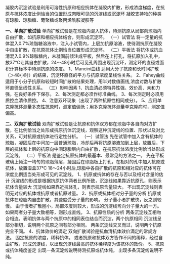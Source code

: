 凝胶内沉淀试验是利用可溶性抗原和相应抗体在凝胶内扩散，形成浓度梯度，在抗原与抗体浓度比例恰当的位置形成肉眼可见的沉淀线或沉淀环
凝胶支持物的种类有琼脂、琼脂糖、葡聚糖或聚丙烯酰胺凝胶等

**一、单向扩散试验**
单向扩散试验是在琼脂内混入抗体，待测抗原从局部向琼脂内自由扩散，如抗原和相应抗体结合，则形成沉淀环。
（一）试管法 
将一定量的抗体混入0.7%琼脂糖溶液中，注入小试管内，上层加抗原溶液，使待测抗原在凝胶中自由扩散，在抗原抗体比例恰当位置形成沉淀环。
（二）平板法
将抗体或抗血清混入0.9%琼脂糖内，未凝固前倾注成平板，然后在上打孔，将抗原加入孔中，放37℃让其自由扩散，24～48小时后可见孔周围出现沉淀环，测定环的直径或面积计算标本中待测抗原的浓度。
1、Mancini曲线 适用大分子抗原和长时间扩散（＞48小时）的结果，沉淀环直径的平方与抗原浓度呈线性关系。
2、Fahey曲线 适用于小分子抗原和较短时间扩散的结果处理，用半对数值画线,浓度对数与扩散环直径呈线性关系。
（三）影响因素
1、抗血清必须特异性强、效价高、亲和力强，在良好条件下保存。
2、每次测定都必须作标准曲线。
3、每次测定时必须用质控血清作质控。
4、注意双环现象（出现了两种抗原性相同成分）。
5、应用单克隆抗体测量多态性抗原时，测定值偏低；用多克隆抗体测量单克隆病时，测定值偏高。

**二、双向扩散试验**
双向扩散试验是让抗原和抗体双方都在琼脂中各自向对方扩散，在比例恰当之处形成抗原抗体沉淀线，观察这种沉淀线的位置、形状以及对比关系，可对抗原或抗体进行定性分析。
（一）试管法
先在试管中加入含有抗体的琼脂，凝固后在中间加一层普通琼脂，冷却后再将抗原溶液加到上层，放置后，下层的抗体和上层的抗原向中间琼脂层内自由扩散，在抗原抗体浓度比例恰当处形成沉淀线。
（二）平板法
是鉴定抗原抗体的最基本、最常见的方法之一。
先在平板玻璃上倾注一均匀的琼脂薄层，凝固后在琼脂板上打孔，在相对的孔中加入抗原或抗体，放置湿盒37℃ 18～24小时后,琼脂中各自扩散的抗原和相对应的抗体可在浓度比例适当处形成可见的沉淀线。
1、抗原或抗体的存在与否以及相对含量的估计
沉淀线的形成是根据抗原抗体两者比例所致，沉淀线如果靠近抗原孔，则表示抗体含量较大
沉淀线如果靠近抗体孔，则表示抗原含量较大。
不出现沉淀线则表明无对应的抗体或抗原或者抗原过量。
2、抗原或抗体相对分子量的分析
抗原或抗体在琼脂内自由扩散，其速度受分子量的影响。
分子量小者扩散快，反之则较慢。
由于慢者扩散圈小，局部浓度则较大，形成的沉淀线弯向分子量大的一方。
如果两者分子量大致相等，则形成直线。
3、抗原性质的分析
两条沉淀线互相吻合相连，表明抗体与两个抗原中的相同表位结合而沉淀，两个抗原相同
沉淀线呈部分相切，说明两个抗原之间有部分相同。
两条沉淀线交叉而过，说明两个抗原完全不同。
4、抗体效价的滴定
双向扩散试验是抗血清抗体效价滴定的常规方法。
固定抗原的浓度，稀释抗体。
或者抗原和抗体双方皆作不同的稀释，经过自由扩散，形成沉淀线，以出现沉淀线最高的抗体稀释度为该抗体的效价。
5、抗原或抗体纯度鉴定
出现一条沉淀线说明待测抗原或抗体纯。
出现多条沉淀线说明不纯。
